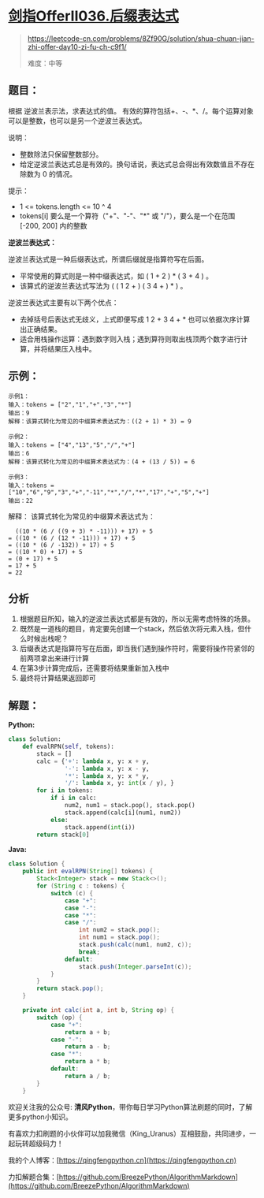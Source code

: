 # [剑指OfferII036.后缀表达式](https://leetcode-cn.com/problems/8Zf90G/solution/shua-chuan-jian-zhi-offer-day10-zi-fu-ch-c9f1/)
> https://leetcode-cn.com/problems/8Zf90G/solution/shua-chuan-jian-zhi-offer-day10-zi-fu-ch-c9f1/
> 
> 难度：中等
## 题目：

根据 逆波兰表示法，求表达式的值。
有效的算符包括+、-、*、/。每个运算对象可以是整数，也可以是另一个逆波兰表达式。

说明：
- 整数除法只保留整数部分。
- 给定逆波兰表达式总是有效的。换句话说，表达式总会得出有效数值且不存在除数为 0 的情况。

提示：
- 1 <= tokens.length <= 10 ^ 4
- tokens[i] 要么是一个算符（"+"、"-"、"*" 或 "/"），要么是一个在范围 [-200, 200] 内的整数

**逆波兰表达式：**

逆波兰表达式是一种后缀表达式，所谓后缀就是指算符写在后面。
- 平常使用的算式则是一种中缀表达式，如 ( 1 + 2 ) * ( 3 + 4 ) 。
- 该算式的逆波兰表达式写法为 ( ( 1 2 + ) ( 3 4 + ) * ) 。

逆波兰表达式主要有以下两个优点：
- 去掉括号后表达式无歧义，上式即便写成 1 2 + 3 4 + * 也可以依据次序计算出正确结果。
- 适合用栈操作运算：遇到数字则入栈；遇到算符则取出栈顶两个数字进行计算，并将结果压入栈中。

## 示例：
```
示例1：
输入：tokens = ["2","1","+","3","*"]
输出：9
解释：该算式转化为常见的中缀算术表达式为：((2 + 1) * 3) = 9

示例2：
输入：tokens = ["4","13","5","/","+"]
输出：6
解释：该算式转化为常见的中缀算术表达式为：(4 + (13 / 5)) = 6

示例3：
输入：tokens = ["10","6","9","3","+","-11","*","/","*","17","+","5","+"]
输出：22
```

解释：
该算式转化为常见的中缀算术表达式为：
```
  ((10 * (6 / ((9 + 3) * -11))) + 17) + 5
= ((10 * (6 / (12 * -11))) + 17) + 5
= ((10 * (6 / -132)) + 17) + 5
= ((10 * 0) + 17) + 5
= (0 + 17) + 5
= 17 + 5
= 22
```

## 分析
1. 根据题目所知，输入的逆波兰表达式都是有效的，所以无需考虑特殊的场景。
2. 既然是一道栈的题目，肯定要先创建一个stack，然后依次将元素入栈，但什么时候出栈呢？
3. 后缀表达式是指算符写在后面，即当我们遇到操作符时，需要将操作符紧邻的前两项拿出来进行计算
4. 在第3步计算完成后，还需要将结果重新加入栈中
5. 最终将计算结果返回即可



## 解题：
**Python:**
```python
class Solution:
    def evalRPN(self, tokens):
        stack = []
        calc = {'+': lambda x, y: x + y,
                '-': lambda x, y: x - y,
                '*': lambda x, y: x * y,
                '/': lambda x, y: int(x / y), }
        for i in tokens:
            if i in calc:
                num2, num1 = stack.pop(), stack.pop()
                stack.append(calc[i](num1, num2))
            else:
                stack.append(int(i))
        return stack[0]
```
**Java:**
```java
class Solution {
    public int evalRPN(String[] tokens) {
        Stack<Integer> stack = new Stack<>();
        for (String c : tokens) {
            switch (c) {
                case "+":
                case "-":
                case "*":
                case "/":
                    int num2 = stack.pop();
                    int num1 = stack.pop();
                    stack.push(calc(num1, num2, c));
                    break;
                default:
                    stack.push(Integer.parseInt(c));
            }
        }
        return stack.pop();
    }

    private int calc(int a, int b, String op) {
        switch (op) {
            case "+":
                return a + b;
            case "-":
                return a - b;
            case "*":
                return a * b;
            default:
                return a / b;
        }
    }
```

欢迎关注我的公众号: **清风Python**，带你每日学习Python算法刷题的同时，了解更多python小知识。

有喜欢力扣刷题的小伙伴可以加我微信（King_Uranus）互相鼓励，共同进步，一起玩转超级码力！

我的个人博客：[https://qingfengpython.cn](https://qingfengpython.cn)

力扣解题合集：[https://github.com/BreezePython/AlgorithmMarkdown](https://github.com/BreezePython/AlgorithmMarkdown)
